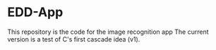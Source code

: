 EDD-App
=======

This repository is the code for the image recognition app
The current version is a test of C's first cascade idea (v1).
